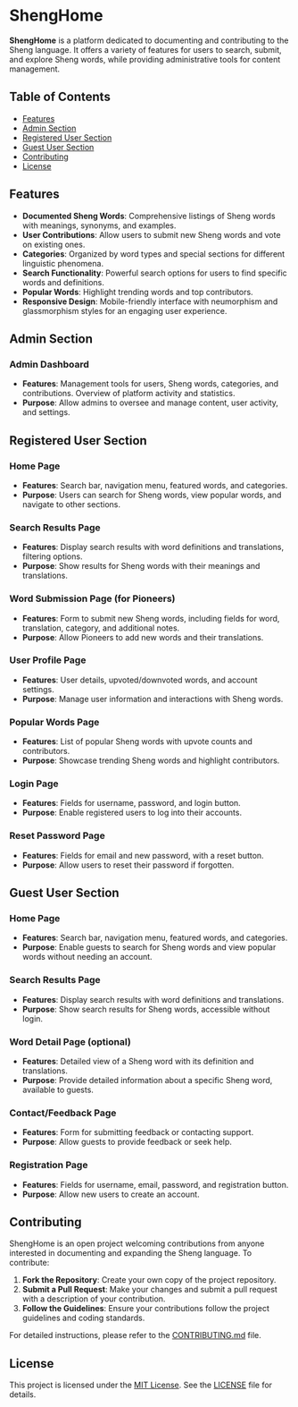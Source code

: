 # ShengHome

**ShengHome** is a platform dedicated to documenting and contributing to the Sheng language. It offers a variety of features for users to search, submit, and explore Sheng words, while providing administrative tools for content management.

## Table of Contents

- [Features](#features)
- [Admin Section](#admin-section)
- [Registered User Section](#registered-user-section)
- [Guest User Section](#guest-user-section)
- [Contributing](#contributing)
- [License](#license)

## Features

- **Documented Sheng Words**: Comprehensive listings of Sheng words with meanings, synonyms, and examples.
- **User Contributions**: Allow users to submit new Sheng words and vote on existing ones.
- **Categories**: Organized by word types and special sections for different linguistic phenomena.
- **Search Functionality**: Powerful search options for users to find specific words and definitions.
- **Popular Words**: Highlight trending words and top contributors.
- **Responsive Design**: Mobile-friendly interface with neumorphism and glassmorphism styles for an engaging user experience.

## Admin Section

### Admin Dashboard
- **Features**: Management tools for users, Sheng words, categories, and contributions. Overview of platform activity and statistics.
- **Purpose**: Allow admins to oversee and manage content, user activity, and settings.

## Registered User Section

### Home Page
- **Features**: Search bar, navigation menu, featured words, and categories.
- **Purpose**: Users can search for Sheng words, view popular words, and navigate to other sections.

### Search Results Page
- **Features**: Display search results with word definitions and translations, filtering options.
- **Purpose**: Show results for Sheng words with their meanings and translations.

### Word Submission Page (for Pioneers)
- **Features**: Form to submit new Sheng words, including fields for word, translation, category, and additional notes.
- **Purpose**: Allow Pioneers to add new words and their translations.

### User Profile Page
- **Features**: User details, upvoted/downvoted words, and account settings.
- **Purpose**: Manage user information and interactions with Sheng words.

### Popular Words Page
- **Features**: List of popular Sheng words with upvote counts and contributors.
- **Purpose**: Showcase trending Sheng words and highlight contributors.

### Login Page
- **Features**: Fields for username, password, and login button.
- **Purpose**: Enable registered users to log into their accounts.

### Reset Password Page
- **Features**: Fields for email and new password, with a reset button.
- **Purpose**: Allow users to reset their password if forgotten.

## Guest User Section

### Home Page
- **Features**: Search bar, navigation menu, featured words, and categories.
- **Purpose**: Enable guests to search for Sheng words and view popular words without needing an account.

### Search Results Page
- **Features**: Display search results with word definitions and translations.
- **Purpose**: Show search results for Sheng words, accessible without login.

### Word Detail Page (optional)
- **Features**: Detailed view of a Sheng word with its definition and translations.
- **Purpose**: Provide detailed information about a specific Sheng word, available to guests.

### Contact/Feedback Page
- **Features**: Form for submitting feedback or contacting support.
- **Purpose**: Allow guests to provide feedback or seek help.

### Registration Page
- **Features**: Fields for username, email, password, and registration button.
- **Purpose**: Allow new users to create an account.

## Contributing

ShengHome is an open project welcoming contributions from anyone interested in documenting and expanding the Sheng language. To contribute:

1. **Fork the Repository**: Create your own copy of the project repository.
2. **Submit a Pull Request**: Make your changes and submit a pull request with a description of your contribution.
3. **Follow the Guidelines**: Ensure your contributions follow the project guidelines and coding standards.

For detailed instructions, please refer to the [CONTRIBUTING.md](CONTRIBUTING.md) file.

## License

This project is licensed under the [MIT License](LICENSE). See the [LICENSE](LICENSE) file for details.
